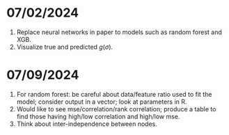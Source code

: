 # 07/02/2024
1. Replace neural networks in paper to models such as random forest and XGB.
2. Visualize true and predicted $g(\sigma)$.

# 07/09/2024
1. For random forest: be careful about data/feature ratio used to fit the model; consider output in a vector; look at parameters in R.
2. Would like to see mse/correlation/rank correlation; produce a table to find those having high/low correlation and high/low mse.
3. Think about inter-independence between nodes.
